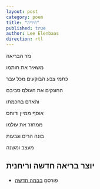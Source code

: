 ```yaml
---
layout: post
category: poem
title: "חיריה"
published: true
author: Lee Elenbaas
direction: rtl
---
```

נזר הבריאה

משאיר את חותמו

כתמי צבע הבוקעים מכל עבר

החונקים את העולם סביבם

והאדם בחכמתו

אוסף ממיין ודוחס

ממחזר את עולמו

בונה הרים וגבעות

מעצב ומשנה

יוצר בריאה חדשה וריחנית
-------------------
- פורסם [בבמה חדשה](http://stage.co.il/Stories/352858)

